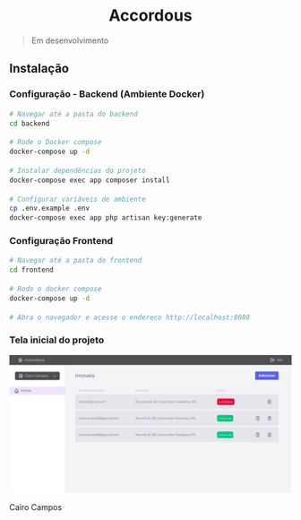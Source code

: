 <h1 align="center">Accordous</h1>

> Em desenvolvimento

## Instalação
### Configuração - Backend (Ambiente Docker)

``` bash
# Navegar até a pasta do backend
cd backend

# Rode o Docker compose
docker-compose up -d

# Instalar dependências do projeto
docker-compose exec app composer install

# Configurar variáveis de ambiente
cp .env.example .env
docker-compose exec app php artisan key:generate
```


### Configuração Frontend

``` bash
# Navegar até a pasta do frontend
cd frontend

# Rodo o docker compose
docker-compose up -d

# Abra o navegador e acesse o endereco http://localhost:8080
```

### Tela inicial do projeto
![Alt text](/images/tela01.jpeg)

Cairo Campos
